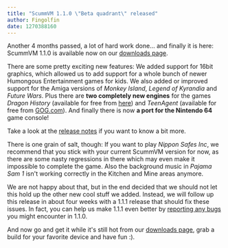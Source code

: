 ```yaml
---
title: "ScummVM 1.1.0 \"Beta quadrant\" released"
author: Fingolfin
date: 1270388160
---
```


Another 4 months passed, a lot of hard work done... and finally it is here: ScummVM 1.1.0 is available now on our [downloads page](/downloads/).

There are some pretty exciting new features: We added support for 16bit graphics, which allowed us to add support for a whole bunch of newer Humongous Entertainment games for kids. We also added or improved support for the Amiga versions of *Monkey Island*, *Legend of Kyrandia* and *Future Wars*. Plus there are **two completely new engines** for the games *Dragon History* (available for free from [here](http://www.ucw.cz/draci-historie/index-en.html)) and *TeenAgent* (available for free from [GOG.com](http://www.gog.com/en/frontpage/?pp=22d200f8670dbdb3e253a90eee5098477c95c23d)). And finally there is now **a port for the Nintendo 64** game console!

Take a look at the [release notes](/frs/scummvm/1.1.0/ReleaseNotes) if you want to know a bit more.

There is one grain of salt, though: If you want to play *Nippon Safes Inc*, we recommend that you stick with your current ScummVM version for now, as there are some nasty regressions in there which may even make it impossible to complete the game. Also the background music in *Pajama Sam 1* isn't working correctly in the Kitchen and Mine areas anymore.

We are not happy about that, but in the end decided that we should not let this hold up the other new cool stuff we added. Instead, we will follow up this release in about four weeks with a 1.1.1 release that should fix these issues. In fact, you can help us make 1.1.1 even better by [reporting any bugs](http://bugs.scummvm.org/) you might encounter in 1.1.0.

And now go and get it while it's still hot from our [downloads page](/downloads/), grab a build for your favorite device and have fun :).
